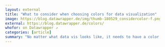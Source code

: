 ```yaml
---
layout: external
title: "What to consider when choosing colors for data visualization"
image: https://blog.datawrapper.de/img/thumb-180529_considercolor-f.png
external: https://blog.datawrapper.de/colors/
whofor: on Datawrapper ↗
categories: [article]
summary: "No matter what data vis looks like, it needs to have a color."
---
```

